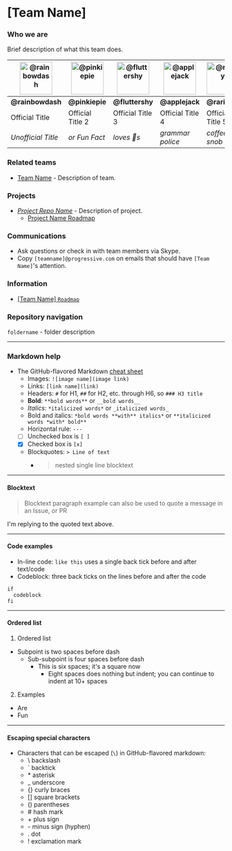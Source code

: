 # [Team Name]
### Who we are
Brief description of what this team does.

|<img src="http://orig15.deviantart.net/d2ec/f/2013/005/8/2/profile_picture_by_rainbowdash_fim-d5qkrhy.png" width="75" alt="@rainbowdash">|<img src="https://s-media-cache-ak0.pinimg.com/originals/1d/dd/97/1ddd97b91e6f1a431c9c73fee8b79a70.png" width="75" alt="@pinkiepie">|<img src="http://images6.fanpop.com/image/photos/36100000/Fluttershy-image-fluttershy-36154845-264-264.png" width="75" alt="@fluttershy">|<img src="http://img10.deviantart.net/d08a/i/2012/249/c/2/_mlp_icon__tf2_applejack_by_pavelgun93-d5dr0rw.png" width="75" alt="@applejack">|<img src="http://images6.fanpop.com/image/photos/38500000/Rarity-Icon-my-little-pony-38501203-200-200.jpg" alt="@rarity" height="75">|<img src="http://orig02.deviantart.net/7892/f/2013/340/7/9/twilight_sparkle_galaxy_icon__by_freezedrops-d6wx30q.png" height="75" alt="@twilightsparkle">|
|---|---|---|---|---|---|
|**@rainbowdash**|**@pinkiepie**|**@fluttershy**|**@applejack**|**@rarity**|**@twilightsparkle**|
|Official Title|Official Title 2|Official Title 3|Official Title 4|Official Title 5|Official Title 6|
|*Unofficial Title*|*or Fun Fact*|*loves :taco:s*|*grammar police*|*coffee snob*|*Trekkie*|

### Related teams
- [Team Name](https://media.giphy.com/media/fVAerA7bPKXRu/giphy.gif) - Description of team.

### Projects
- [*Project Repo Name*](https://media.giphy.com/media/fE4fJMVcegB1e/giphy.gif) - Description of project.
  - [Project Name Roadmap](http://images.mentalfloss.com/sites/default/files/styles/insert_main_wide_image/public/beep%20beep.gif)

### Communications
- Ask questions or check in with team members via Skype.
- Copy `[teamname]@progressive.com` on emails that should have `[Team Name]`'s attention.

### Information
- [[Team Name] `Roadmap`](https://media.giphy.com/media/3orifhaXe1d22NGqJO/giphy.gif)

### Repository navigation
`foldername` - folder description

---

### Markdown help
- The GitHub-flavored Markdown [cheat sheet](https://guides.github.com/pdfs/markdown-cheatsheet-online.pdf)
  - Images: `![image name](image link)`
  - Links: `[link name](link)`
  - Headers: `#` for H1, `##` for H2, etc. through H6, so `### H3 title`
  - **Bold**: `**bold words**` or `__bold words__`
  - *Italics*: `*italicized words*` or `_italicized words_`
  - Bold and italics: `*bold words **with** italics*` or `**italicized words *with* bold**`
  - Horizontal rule: `---`
  - [ ] Unchecked box is `[ ]`
  - [x] Checked box is `[x]`
  - Blockquotes: `> Line of text`
    - > nested single line blocktext

---

#### Blocktext
> Blocktext
> paragraph
> example
> can also be used to quote a message in an Issue, or PR

I'm replying to the quoted text above.

---

#### Code examples
  - In-line code: `like this` uses a single back tick before and after text/code
  - Codeblock: three back ticks on the lines before and after the code

```
if
  codeblock
fi
```

---

#### Ordered list
1. Ordered list
  - Subpoint is two spaces before dash
    - Sub-subpoint is four spaces before dash
      - This is six spaces; it's a square now
        - Eight spaces does nothing but indent; you can continue to indent at 10+ spaces
2. Examples
  - Are
  - Fun

---

#### Escaping special characters
- Characters that can be escaped (`\`) in GitHub-flavored markdown:
  - \ backslash
  - \` backtick
  - \* asterisk
  - _ underscore
  - {} curly braces
  - [] square brackets
  - () parentheses
  - \# hash mark
  - \+ plus sign
  - \- minus sign (hyphen)
  - . dot
  - ! exclamation mark
